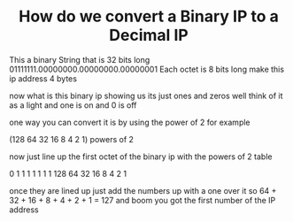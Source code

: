 <h1 align="center">
<br>How do we convert a Binary IP to a Decimal IP</br> 
</h1>

This a binary String that is 32 bits long
01111111.00000000.00000000.00000001
Each octet is 8 bits long make this ip address 4 bytes 

now what is this binary ip showing us its just ones and zeros well think of it as a light and one is on and 0 is off

one way you can convert it is by using the power of 2 for example 


(128 64 32 16 8 4 2 1) powers of 2 

now just line up the first octet of the binary ip with the powers of 2 table 

 0   1  1  1 1 1 1 1
128 64 32 16 8 4 2 1

once they are lined up just add the numbers up with a one over it so 
64 + 32 + 16 + 8 + 4 + 2 + 1 = 127 and boom you got the first number of the IP address

